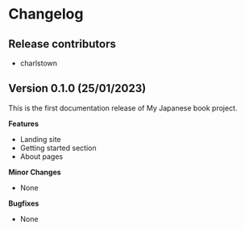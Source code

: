 # Changelog

## Release contributors

- charlstown


## Version 0.1.0 (25/01/2023)

This is the first documentation release of My Japanese book project.


**Features**

- Landing site
- Getting started section
- About pages


**Minor Changes**

- None


**Bugfixes**

- None